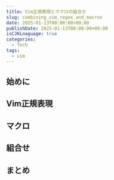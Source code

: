 ```yaml
---
title: Vim正規表現とマクロの組合せ
slug: combining_vim_regex_and_macros
date: 2025-01-13T00:00:00+09:00
publishDate: 2025-01-13T00:00:00+09:00
isCJKLnaguage: true
categories:
  - Tech
tags:
  - vim
---
```


## 始めに

## Vim正規表現

## マクロ

## 組合せ

## まとめ
